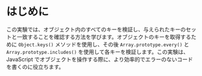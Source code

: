 # はじめに

この実験では、オブジェクト内のすべてのキーを検証し、与えられたキーのセットと一致することを確認する方法を学びます。オブジェクトのキーを取得するために `Object.keys()` メソッドを使用し、その後 `Array.prototype.every()` と `Array.prototype.includes()` を使用して各キーを検証します。この実験は、JavaScript でオブジェクトを操作する際に、より効率的でエラーのないコードを書くのに役立ちます。
